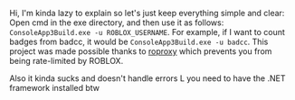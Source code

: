 Hi, I'm kinda lazy to explain so let's just keep everything simple and clear:
Open cmd in the exe directory, and then use it as follows: ``ConsoleApp3Build.exe -u ROBLOX_USERNAME``. For example, if I want to count badges from badcc, it would be ``ConsoleApp3Build.exe -u badcc``.
This project was made possible thanks to [roproxy](roproxy.com) which prevents you from being rate-limited by ROBLOX.

Also it kinda sucks and doesn't handle errors L
you need to have the .NET framework installed btw
